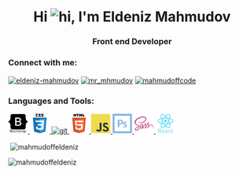 






<h1 align="center">
Hi <img src="https://gifdb.com/images/high/cute-wave-emoji-hand-59s88kk0zj3xho40.webp"
                                style="width: 45px; height: 45px;" alt="hi">, I'm Eldeniz Mahmudov</h1>
<h3 align="center"> Front end Developer</h3>


<h3 align="left">Connect with me:</h3>
<p align="left">
<a href="https://linkedin.com/in/eldeniz-mahmudov" target="blank"><img align="center" src="https://raw.githubusercontent.com/rahuldkjain/github-profile-readme-generator/master/src/images/icons/Social/linked-in-alt.svg" alt="eldeniz-mahmudov" height="30" width="40" /></a>
<a href="https://www.instagram.com/mr_mhmdov/" target="blank"><img align="center" src="https://raw.githubusercontent.com/rahuldkjain/github-profile-readme-generator/master/src/images/icons/Social/instagram.svg" alt="mr_mhmudov" height="30" width="40" /></a>
<a href="https://www.youtube.com/channel/UCzm2Q8Gx8XkdcY21SNxpZWw" target="blank"><img align="center" src="https://raw.githubusercontent.com/rahuldkjain/github-profile-readme-generator/master/src/images/icons/Social/youtube.svg" alt="mahmudoffcode" height="30" width="40" /></a>
</p>

<h3 align="left">Languages and Tools:</h3>
<p align="left"> <a href="https://getbootstrap.com" target="_blank" rel="noreferrer"> <img src="https://raw.githubusercontent.com/devicons/devicon/master/icons/bootstrap/bootstrap-plain-wordmark.svg" alt="bootstrap" width="40" height="40"/> </a> <a href="https://www.w3schools.com/css/" target="_blank" rel="noreferrer"> <img src="https://raw.githubusercontent.com/devicons/devicon/master/icons/css3/css3-original-wordmark.svg" alt="css3" width="40" height="40"/> </a> <a href="https://git-scm.com/" target="_blank" rel="noreferrer"> <img src="https://www.vectorlogo.zone/logos/git-scm/git-scm-icon.svg" alt="git" width="40" height="40"/> </a> <a href="https://www.w3.org/html/" target="_blank" rel="noreferrer"> <img src="https://raw.githubusercontent.com/devicons/devicon/master/icons/html5/html5-original-wordmark.svg" alt="html5" width="40" height="40"/> </a> <a href="https://developer.mozilla.org/en-US/docs/Web/JavaScript" target="_blank" rel="noreferrer"> <img src="https://raw.githubusercontent.com/devicons/devicon/master/icons/javascript/javascript-original.svg" alt="javascript" width="40" height="40"/> </a> <a href="https://www.photoshop.com/en" target="_blank" rel="noreferrer"> <img src="https://raw.githubusercontent.com/devicons/devicon/master/icons/photoshop/photoshop-line.svg" alt="photoshop" width="40" height="40"/> </a> <a href="https://sass-lang.com" target="_blank" rel="noreferrer"> <img src="https://raw.githubusercontent.com/devicons/devicon/master/icons/sass/sass-original.svg" alt="sass" width="40" height="40"/> </a> 
  <a href="https://reactjs.org/" target="_blank" rel="noreferrer"> <img
                                src="https://raw.githubusercontent.com/devicons/devicon/master/icons/react/react-original-wordmark.svg"
                                alt="react" width="40" height="40" /> </a>
                    </p>


<p>&nbsp;<img align="center" src="https://github-readme-stats.vercel.app/api?username=mahmudoffeldeniz&show_icons=true&locale=en" alt="mahmudoffeldeniz" /></p>

<p><img align="left" src="https://github-readme-stats.vercel.app/api/top-langs?username=mahmudoffeldeniz&show_icons=true&locale=en&layout=compact" alt="mahmudoffeldeniz" /></p>


